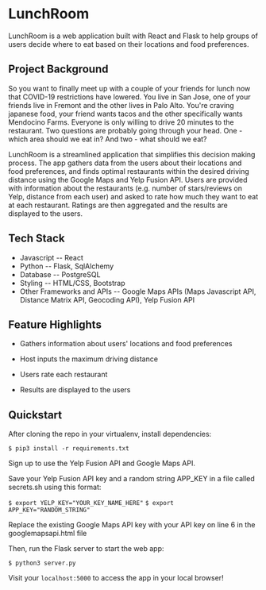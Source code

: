 # LunchRoom

LunchRoom is a web application built with React and Flask to help groups of users decide where to eat based on their
locations and food preferences.

## Project Background

So you want to finally meet up with a couple of your friends for lunch now that COVID-19 restrictions have lowered. You live in San Jose, one of your friends live in Fremont and the other lives in Palo Alto. You're craving japanese food, your friend wants tacos and the other specifically wants Mendocino Farms. Everyone is only willing to drive 20 minutes to the restaurant. Two questions are probably going through your head. One - which area should we eat in? And two - what should we eat?

LunchRoom is a streamlined application that simplifies this decision making process. The app gathers data from the users about their locations and food preferences, and finds optimal restaurants within the desired driving distance using the Google Maps and Yelp Fusion API. Users are provided with information about the restaurants (e.g. number of stars/reviews on Yelp, distance from each user) and asked to rate how much they want to eat at each restaurant. Ratings are then aggregated and the results are displayed to the users.

## Tech Stack

- Javascript -- React
- Python -- Flask, SqlAlchemy
- Database -- PostgreSQL
- Styling -- HTML/CSS, Bootstrap
- Other Frameworks and APIs -- Google Maps APIs (Maps Javascript API, Distance Matrix API, Geocoding API), Yelp
  Fusion API

## Feature Highlights

- Gathers information about users' locations and food preferences

  <!-- ![GIF of routine entry](static/img/docs/routine.gif) -->

- Host inputs the maximum driving distance
  <!-- ![GIF of dashboard](static/img/docs/dashboard.gif) -->

- Users rate each restaurant

  <!-- ![GIF of sunburst](static/img/docs/sunburst.gif) -->

- Results are displayed to the users

  <!-- ![GIF of sunburst](static/img/docs/sunburst.gif) -->

## Quickstart

After cloning the repo in your virtualenv, install dependencies:

`$ pip3 install -r requirements.txt`

Sign up to use the Yelp Fusion API and Google Maps API.

Save your Yelp Fusion API key and a random string APP_KEY in a file called secrets.sh using this format:

`$ export YELP_KEY="YOUR_KEY_NAME_HERE"`
`$ export APP_KEY="RANDOM_STRING"`

Replace the existing Google Maps API key with your API key on line 6 in the googlemapsapi.html file

Then, run the Flask server to start the web app:

`$ python3 server.py`

Visit your `localhost:5000` to access the app in your local browser!
